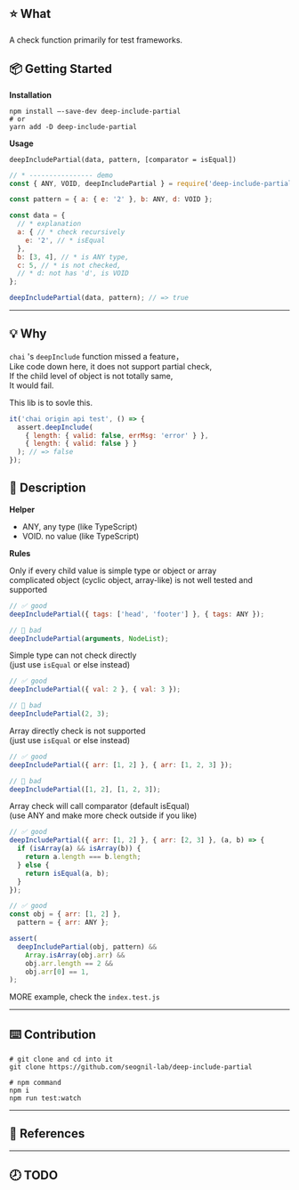 ## ⭐️ What

A check function primarily for test frameworks.

## 📦 Getting Started

**Installation**

```shell
npm install –-save-dev deep-include-partial
# or
yarn add -D deep-include-partial
```

**Usage**

`deepIncludePartial(data, pattern, [comparator = isEqual])`

```javascript
// * ---------------- demo
const { ANY, VOID, deepIncludePartial } = require('deep-include-partial');

const pattern = { a: { e: '2' }, b: ANY, d: VOID };

const data = {
  // * explanation
  a: { // * check recursively
    e: '2', // * isEqual
  },
  b: [3, 4], // * is ANY type,
  c: 5, // * is not checked,
  // * d: not has 'd', is VOID
};

deepIncludePartial(data, pattern); // => true
```

---

## 💡 Why

`chai` 's `deepInclude` function missed a feature，  
Like code down here, it does not support partial check,  
If the child level of object is not totally same,  
It would fail.  

This lib is to sovle this.

```javascript
it('chai origin api test', () => {
  assert.deepInclude(
    { length: { valid: false, errMsg: 'error' } },
    { length: { valid: false } }
  ); // => false
});
```

## 📖 Description

**Helper**

-   ANY, any type (like TypeScript)
-   VOID. no value (like TypeScript)

**Rules**

Only if every child value is simple type or object or array  
complicated object (cyclic object, array-like) is not well tested and supported

```javascript
// ✅ good
deepIncludePartial({ tags: ['head', 'footer'] }, { tags: ANY });

// 🔴 bad
deepIncludePartial(arguments, NodeList);
```

Simple type can not check directly  
(just use `isEqual` or else instead)

```javascript
// ✅ good
deepIncludePartial({ val: 2 }, { val: 3 });

// 🔴 bad
deepIncludePartial(2, 3);
```

Array directly check is not supported  
(just use `isEqual` or else instead)

```javascript
// ✅ good
deepIncludePartial({ arr: [1, 2] }, { arr: [1, 2, 3] });

// 🔴 bad
deepIncludePartial([1, 2], [1, 2, 3]);
```

Array check will call comparator (default isEqual)  
(use ANY and make more check outside if you like)

```javascript
// ✅ good
deepIncludePartial({ arr: [1, 2] }, { arr: [2, 3] }, (a, b) => {
  if (isArray(a) && isArray(b)) {
    return a.length === b.length;
  } else {
    return isEqual(a, b);
  }
});

// ✅ good
const obj = { arr: [1, 2] },
  pattern = { arr: ANY };

assert(
  deepIncludePartial(obj, pattern) &&
    Array.isArray(obj.arr) &&
    obj.arr.length == 2 &&
    obj.arr[0] == 1,
);
```

MORE example, check the `index.test.js`

---

## ⌨️ Contribution

```shell
# git clone and cd into it
git clone https://github.com/seognil-lab/deep-include-partial

# npm command
npm i
npm run test:watch
```

---

## 📜 References

---

## 🕗 TODO
